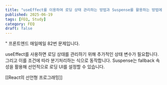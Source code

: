 ```yaml
---
title: "useEffect를 이용하여 로딩 상태 관리하는 방법과 Suspense를 활용하는 방법에 대한 차이점을 설명해주세요."
published: 2025-06-19
tags: [FEQ, Study]
category: FEQ
draft: false
---
```

" 프론트엔드 매일메일 82번 문제입니다.

useEffect를 사용하면 로딩 상태를 관리하기 위해 추가적인 상태 변수가 필요합니다. 그리고 이를 조건에 따라 분기처리하는 식으로 동작합니다.
Suspense는 fallback 속성을 활용해 선언적으로 로딩 UI를 설정할 수 있습니다. 

[[React의 선언형 프로그래밍]]